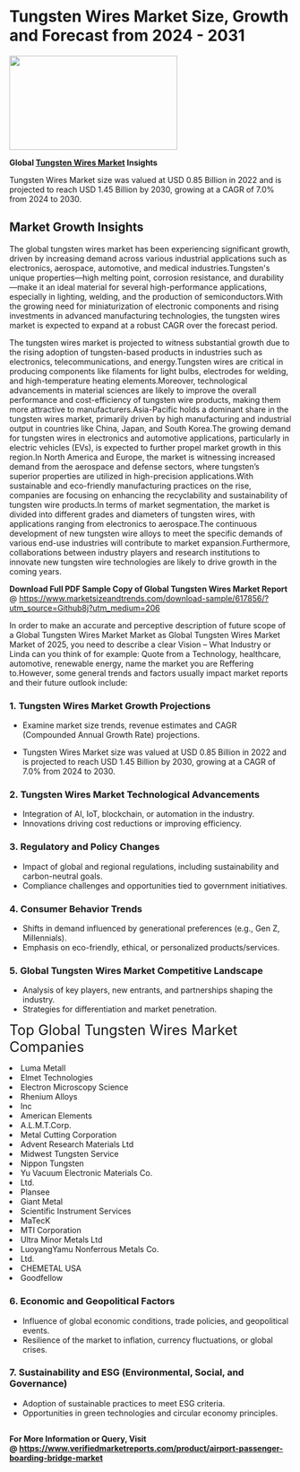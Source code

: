 <H1>Tungsten Wires Market Size, Growth and Forecast from 2024 - 2031</H1><img class="aligncenter size-medium wp-image-584254" src="https://thirdeyenews.in/wp-content/uploads/2024/09/Global-Market-Research-300x168.jpeg" alt="" width="300" height="168" /><p><strong>Global&nbsp;<a href="https://www.marketsizeandtrends.com/download-sample/617856/?utm_source=Github8j?utm_medium=206">Tungsten Wires Market</a> Insights</strong></p><p>Tungsten Wires Market size was valued at USD 0.85 Billion in 2022 and is projected to reach USD 1.45 Billion by 2030, growing at a CAGR of 7.0% from 2024 to 2030.</p><p><h2>Market Growth Insights</h2> <p>The global tungsten wires market has been experiencing significant growth, driven by increasing demand across various industrial applications such as electronics, aerospace, automotive, and medical industries.Tungsten's unique properties—high melting point, corrosion resistance, and durability—make it an ideal material for several high-performance applications, especially in lighting, welding, and the production of semiconductors.With the growing need for miniaturization of electronic components and rising investments in advanced manufacturing technologies, the tungsten wires market is expected to expand at a robust CAGR over the forecast period.</p> <p>The tungsten wires market is projected to witness substantial growth due to the rising adoption of tungsten-based products in industries such as electronics, telecommunications, and energy.Tungsten wires are critical in producing components like filaments for light bulbs, electrodes for welding, and high-temperature heating elements.Moreover, technological advancements in material sciences are likely to improve the overall performance and cost-efficiency of tungsten wire products, making them more attractive to manufacturers.Asia-Pacific holds a dominant share in the tungsten wires market, primarily driven by high manufacturing and industrial output in countries like China, Japan, and South Korea.The growing demand for tungsten wires in electronics and automotive applications, particularly in electric vehicles (EVs), is expected to further propel market growth in this region.In North America and Europe, the market is witnessing increased demand from the aerospace and defense sectors, where tungsten’s superior properties are utilized in high-precision applications.With sustainable and eco-friendly manufacturing practices on the rise, companies are focusing on enhancing the recyclability and sustainability of tungsten wire products.In terms of market segmentation, the market is divided into different grades and diameters of tungsten wires, with applications ranging from electronics to aerospace.The continuous development of new tungsten wire alloys to meet the specific demands of various end-use industries will contribute to market expansion.Furthermore, collaborations between industry players and research institutions to innovate new tungsten wire technologies are likely to drive growth in the coming years.<p><span class=""><strong>Download Full PDF Sample Copy of Global Tungsten Wires Market Report</strong> @ <a href="https://www.marketsizeandtrends.com/download-sample/617856/?utm_source=Github8j?utm_medium=206" target="_blank">https://www.marketsizeandtrends.com/download-sample/617856/?utm_source=Github8j?utm_medium=206</a></span></p><p>In order to make an accurate and perceptive description of future scope of a Global&nbsp;Tungsten Wires Market Market as Global&nbsp;Tungsten Wires Market Market of 2025, you need to describe a clear Vision &ndash; What Industry or Linda can you think of for example: Quote from a Technology, healthcare, automotive, renewable energy, name the market you are Reffering to.However, some general trends and factors usually impact market reports and their future outlook include:</p><h3>1.&nbsp;<strong>Tungsten Wires Market Growth Projections</strong></h3><ul><li>Examine market size trends, revenue estimates and CAGR (Compounded Annual Growth Rate) projections.</li><li><p>Tungsten Wires Market size was valued at USD 0.85 Billion in 2022 and is projected to reach USD 1.45 Billion by 2030, growing at a CAGR of 7.0% from 2024 to 2030.</p></li></ul><h3>2.&nbsp;<strong>Tungsten Wires Market Technological Advancements</strong></h3><ul><li>Integration of AI, IoT, blockchain, or automation in the industry.</li><li>Innovations driving cost reductions or improving efficiency.</li></ul><h3>3.&nbsp;<strong>Regulatory and Policy Changes</strong></h3><ul><li>Impact of global and regional regulations, including sustainability and carbon-neutral goals.</li><li>Compliance challenges and opportunities tied to government initiatives.</li></ul><h3>4.&nbsp;<strong>Consumer Behavior Trends</strong></h3><ul><li>Shifts in demand influenced by generational preferences (e.g., Gen Z, Millennials).</li><li>Emphasis on eco-friendly, ethical, or personalized products/services.</li></ul><h3>5.&nbsp;<strong>Global Tungsten Wires Market Competitive Landscape</strong></h3><ul><li>Analysis of key players, new entrants, and partnerships shaping the industry.</li><li>Strategies for differentiation and market penetration.</li></ul><p data-pm-slice="1 1 []"><span style="color: inherit; font-family: inherit; font-size: 25px;">Top Global Tungsten Wires Market Companies</span></p><div class="" data-test-id=""><p><li>Luma Metall</li><li> Elmet Technologies</li><li> Electron Microscopy Science</li><li> Rhenium Alloys</li><li> Inc</li><li> American Elements</li><li> A.L.M.T.Corp.</li><li> Metal Cutting Corporation</li><li> Advent Research Materials Ltd</li><li> Midwest Tungsten Service</li><li> Nippon Tungsten</li><li> Yu Vacuum Electronic Materials Co.</li><li> Ltd.</li><li> Plansee</li><li> Giant Metal</li><li> Scientific Instrument Services</li><li> MaTecK</li><li> MTI Corporation</li><li> Ultra Minor Metals Ltd</li><li> LuoyangYamu Nonferrous Metals Co.</li><li> Ltd.</li><li> CHEMETAL USA</li><li> Goodfellow</li></p></div><h3>6.&nbsp;<strong>Economic and Geopolitical Factors</strong></h3><ul><li>Influence of global economic conditions, trade policies, and geopolitical events.</li><li>Resilience of the market to inflation, currency fluctuations, or global crises.</li></ul><h3>7.&nbsp;<strong>Sustainability and ESG (Environmental, Social, and Governance)</strong></h3><ul><li>Adoption of sustainable practices to meet ESG criteria.</li><li>Opportunities in green technologies and circular economy principles.</li></ul><h2><strong style="font-size: 14px;">For More Information or Query, Visit @&nbsp;</strong><a style="background-color: #ffffff; font-size: 14px;" href="https://www.marketsizeandtrends.com/report/tungsten-wires-market/" target="_blank">https://www.verifiedmarketreports.com/product/airport-passenger-boarding-bridge-market</a></h2>